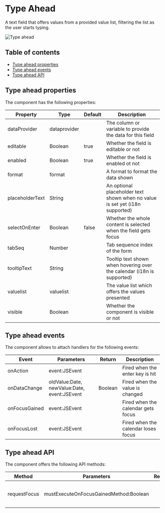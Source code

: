 # Type Ahead

A text field that offers values from a provided value list, filtering the list as the user starts typing.

![Type ahead](https://github.com/Servoy/bootstrapcomponents/wiki/images/typeahead.png)

## Table of contents

* [Type ahead properties](TypeAhead.md#type-ahead-properties)
* [Type ahead events](TypeAhead.md#type-ahead-events)
* [Type ahead API](TypeAhead.md#type-ahead-api)

## Type ahead properties

The component has the following properties:

| Property        | Type         | Default | Description                                                                  |
| --------------- | ------------ | ------- | ---------------------------------------------------------------------------- |
| dataProvider    | dataprovider |         | The column or variable to provide the data for this field                    |
| editable        | Boolean      | true    | Whether the field is editable or not                                         |
| enabled         | Boolean      | true    | Whether the field is enabled ot not                                          |
| format          | format       |         | A format to format the data shown                                            |
| placeholderText | String       |         | An optional placeholder text shown when no value is set yet (i18n supported) |
| selectOnEnter   | Boolean      | false   | Whether the whole content is selected when the field gets focus              |
| tabSeq          | Number       |         | Tab sequence index of the form                                               |
| tooltipText     | String       |         | Tooltip text shown when hovering over the calendar (i18n is supported)       |
| valuelist       | valuelist    |         | The value list which offers the values presented                             |
| visible         | Boolean      |         | Whether the component is visible or not                                      |

## Type ahead events

The component allows to attach handlers for the following events:

| Event         | Parameters                                  | Return  | Description                         |
| ------------- | ------------------------------------------- | ------- | ----------------------------------- |
| onAction      | event:JSEvent                               |         | Fired when the enter key is hit     |
| onDataChange  | oldValue:Date, newValue:Date, event:JSEvent | Boolean | Fired when the value is changed     |
| onFocusGained | event:JSEvent                               |         | Fired when the calendar gets focus  |
| onFocusLost   | event:JSEvent                               |         | Fired when the calendar loses focus |

## Type ahead API

The component offers the following API methods:

| Method       | Parameters                             | Return | Description                       |
| ------------ | -------------------------------------- | ------ | --------------------------------- |
| requestFocus | mustExecuteOnFocusGainedMethod:Boolean |        | Sets the focus to this component. |

